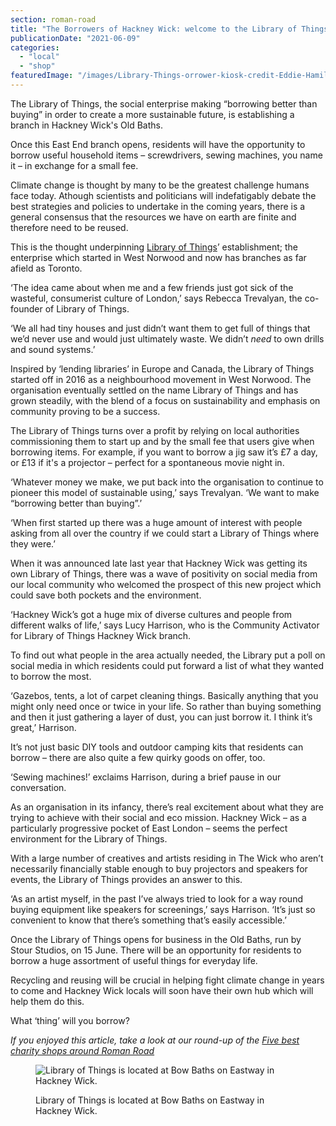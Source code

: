```yaml
---
section: roman-road
title: "The Borrowers of Hackney Wick: welcome to the Library of Things"
publicationDate: "2021-06-09"
categories: 
  - "local"
  - "shop"
featuredImage: "/images/Library-Things-orrower-kiosk-credit-Eddie-Hamilton.jpg"
---
```


The Library of Things, the social enterprise making “borrowing better than buying” in order to create a more sustainable future, is establishing a branch in Hackney Wick's Old Baths.

Once this East End branch opens, residents will have the opportunity to borrow useful household items – screwdrivers, sewing machines, you name it – in exchange for a small fee.

Climate change is thought by many to be the greatest challenge humans face today. Athough scientists and politicians will indefatigably debate the best strategies and policies to undertake in the coming years, there is a general consensus that the resources we have on earth are finite and therefore need to be reused.

This is the thought underpinning [Library of Things](https://www.libraryofthings.co.uk)’ establishment; the enterprise which started in West Norwood and now has branches as far afield as Toronto. 

‘The idea came about when me and a few friends just got sick of the wasteful, consumerist culture of London,’ says Rebecca Trevalyan, the co-founder of Library of Things.

‘We all had tiny houses and just didn’t want them to get full of things that we’d never use and would just ultimately waste. We didn’t _need_ to own drills and sound systems.’

Inspired by ‘lending libraries’ in Europe and Canada, the Library of Things started off in 2016 as a neighbourhood movement in West Norwood. The organisation eventually settled on the name Library of Things and has grown steadily, with the blend of a focus on sustainability and emphasis on community proving to be a success. 

The Library of Things turns over a profit by relying on local authorities commissioning them to start up and by the small fee that users give when borrowing items. For example, if you want to borrow a jig saw it’s £7 a day, or £13 if it's a projector – perfect for a spontaneous movie night in.

‘Whatever money we make, we put back into the organisation to continue to pioneer this model of sustainable using,’ says Trevalyan. ‘We want to make “borrowing better than buying”.’ 

‘When first started up there was a huge amount of interest with people asking from all over the country if we could start a Library of Things where they were.’ 

When it was announced late last year that Hackney Wick was getting its own Library of Things, there was a wave of positivity on social media from our local community who welcomed the prospect of this new project which could save both pockets and the environment. 

‘Hackney Wick’s got a huge mix of diverse cultures and people from different walks of life,’ says Lucy Harrison, who is the Community Activator for Library of Things Hackney Wick branch. 

To find out what people in the area actually needed, the Library put a poll on social media in which residents could put forward a list of what they wanted to borrow the most.

‘Gazebos, tents, a lot of carpet cleaning things. Basically anything that you might only need once or twice in your life. So rather than buying something and then it just gathering a layer of dust, you can just borrow it. I think it’s great,’ Harrison. 

It’s not just basic DIY tools and outdoor camping kits that residents can borrow – there are also quite a few quirky goods on offer, too.

‘Sewing machines!’ exclaims Harrison, during a brief pause in our conversation.

As an organisation in its infancy, there’s real excitement about what they are trying to achieve with their social and eco mission. Hackney Wick – as a particularly progressive pocket of East London – seems the perfect environment for the Library of Things.

With a large number of creatives and artists residing in The Wick who aren’t necessarily financially stable enough to buy projectors and speakers for events, the Library of Things provides an answer to this.

‘As an artist myself, in the past I’ve always tried to look for a way round buying equipment like speakers for screenings,’ says Harrison. ‘It’s just so convenient to know that there’s something that’s easily accessible.’

Once the Library of Things opens for business in the Old Baths, run by Stour Studios, on 15 June. There will be an opportunity for residents to borrow a huge assortment of useful things for everyday life.

Recycling and reusing will be crucial in helping fight climate change in years to come and Hackney Wick locals will soon have their own hub which will help them do this. 

What ‘thing’ will you borrow?

_If you enjoyed this article, take a look at our round-up of the [Five best charity shops around Roman Road](https://romanroadlondon.com/best-charity-shops/)_

<figure>

![Library of Things is located at Bow Baths on Eastway in Hackney Wick.](/images/Library-of-Things-Hackney-Wick-Old-Baths-1024x683.jpg)

<figcaption>

Library of Things is located at Bow Baths on Eastway in Hackney Wick.

</figcaption>

</figure>
